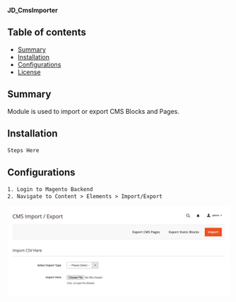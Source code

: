 <strong>JD_CmsImporter</strong> 

## Table of contents

- [Summary](#summary)
- [Installation](#installation)
- [Configurations](#configurations)
- [License](#license)

## Summary

Module is used to import or export CMS Blocks and Pages.

## Installation

```
Steps Here
```

## Configurations

```
1. Login to Magento Backend
2. Navigate to Content > Elements > Import/Export
```

![Module Screen](slide-1.png)
